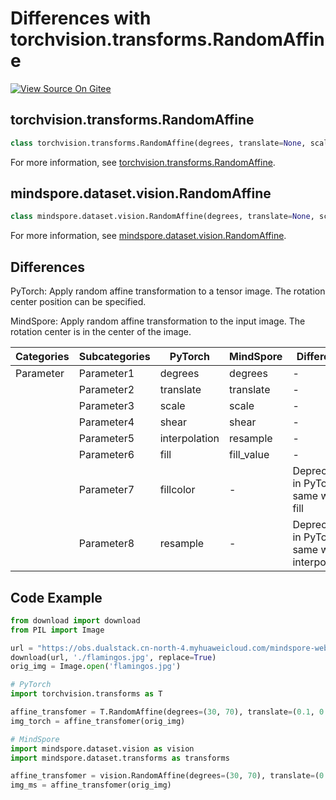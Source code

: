 # Differences with torchvision.transforms.RandomAffine

[![View Source On Gitee](https://mindspore-website.obs.cn-north-4.myhuaweicloud.com/website-images/r2.1/resource/_static/logo_source_en.png)](https://gitee.com/mindspore/docs/blob/r2.1/docs/mindspore/source_en/note/api_mapping/pytorch_diff/RandomAffine.md)

## torchvision.transforms.RandomAffine

```python
class torchvision.transforms.RandomAffine(degrees, translate=None, scale=None, shear=None, interpolation=<InterpolationMode.NEAREST: 'nearest'>, fill=0, fillcolor=None, resample=None)
```

For more information, see [torchvision.transforms.RandomAffine](https://pytorch.org/vision/0.9/transforms.html#torchvision.transforms.RandomAffine).

## mindspore.dataset.vision.RandomAffine

```python
class mindspore.dataset.vision.RandomAffine(degrees, translate=None, scale=None, shear=None, resample=Inter.NEAREST, fill_value=0)
```

For more information, see [mindspore.dataset.vision.RandomAffine](https://mindspore.cn/docs/en/r2.1/api_python/dataset_vision/mindspore.dataset.vision.RandomAffine.html).

## Differences

PyTorch: Apply random affine transformation to a tensor image. The rotation center position can be specified.

MindSpore: Apply random affine transformation to the input image. The rotation center is in the center of the image.

| Categories | Subcategories |PyTorch | MindSpore | Difference |
| --- | ---   | ---   | ---        |---  |
|Parameter | Parameter1 | degrees  | degrees  | - |
|     | Parameter2 | translate    | translate  |- |
|     | Parameter3 | scale    | scale   |- |
|     | Parameter4 | shear   | shear   | - |
|     | Parameter5 | interpolation   | resample  | - |
|     | Parameter6 | fill   | fill_value | - |
|     | Parameter7 | fillcolor   | -  | Deprecated in PyTorch, same with fill |
|     | Parameter8 | resample    | -  | Deprecated in PyTorch, same with interpolation |

## Code Example

```python
from download import download
from PIL import Image

url = "https://obs.dualstack.cn-north-4.myhuaweicloud.com/mindspore-website/notebook/datasets/flamingos.jpg"
download(url, './flamingos.jpg', replace=True)
orig_img = Image.open('flamingos.jpg')

# PyTorch
import torchvision.transforms as T

affine_transfomer = T.RandomAffine(degrees=(30, 70), translate=(0.1, 0.3), fill=0)
img_torch = affine_transfomer(orig_img)

# MindSpore
import mindspore.dataset.vision as vision
import mindspore.dataset.transforms as transforms

affine_transfomer = vision.RandomAffine(degrees=(30, 70), translate=(0.1, 0.3), fill_value=0)
img_ms = affine_transfomer(orig_img)
```